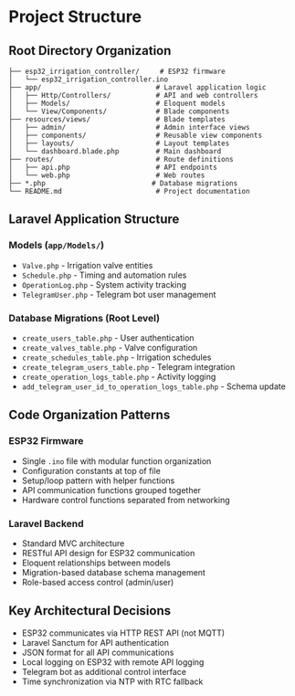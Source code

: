 # Project Structure

## Root Directory Organization

```
├── esp32_irrigation_controller/     # ESP32 firmware
│   └── esp32_irrigation_controller.ino
├── app/                            # Laravel application logic
│   ├── Http/Controllers/           # API and web controllers
│   ├── Models/                     # Eloquent models
│   └── View/Components/            # Blade components
├── resources/views/                # Blade templates
│   ├── admin/                      # Admin interface views
│   ├── components/                 # Reusable view components
│   ├── layouts/                    # Layout templates
│   └── dashboard.blade.php         # Main dashboard
├── routes/                         # Route definitions
│   ├── api.php                     # API endpoints
│   └── web.php                     # Web routes
├── *.php                          # Database migrations
└── README.md                       # Project documentation
```

## Laravel Application Structure

### Models (`app/Models/`)
- `Valve.php` - Irrigation valve entities
- `Schedule.php` - Timing and automation rules
- `OperationLog.php` - System activity tracking
- `TelegramUser.php` - Telegram bot user management

### Database Migrations (Root Level)
- `create_users_table.php` - User authentication
- `create_valves_table.php` - Valve configuration
- `create_schedules_table.php` - Irrigation schedules
- `create_telegram_users_table.php` - Telegram integration
- `create_operation_logs_table.php` - Activity logging
- `add_telegram_user_id_to_operation_logs_table.php` - Schema update

## Code Organization Patterns

### ESP32 Firmware
- Single `.ino` file with modular function organization
- Configuration constants at top of file
- Setup/loop pattern with helper functions
- API communication functions grouped together
- Hardware control functions separated from networking

### Laravel Backend
- Standard MVC architecture
- RESTful API design for ESP32 communication
- Eloquent relationships between models
- Migration-based database schema management
- Role-based access control (admin/user)

## Key Architectural Decisions
- ESP32 communicates via HTTP REST API (not MQTT)
- Laravel Sanctum for API authentication
- JSON format for all API communications
- Local logging on ESP32 with remote API logging
- Telegram bot as additional control interface
- Time synchronization via NTP with RTC fallback
